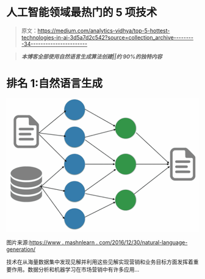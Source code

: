 # 人工智能领域最热门的 5 项技术

> 原文：<https://medium.com/analytics-vidhya/top-5-hottest-technologies-in-ai-3d5a7d2c542?source=collection_archive---------34----------------------->

> ***本博客全部使用自然语言生成算法创建||约 90%的独特内容***

# 排名 1:自然语言生成

![](img/89f9a6481417f1518ff9924e9f2afb8b.png)

图片来源:[https://www . mashnlearn . com/2016/12/30/natural-language-generation/](https://www.mashnlearn.com/2016/12/30/natural-language-generation/)

技术在从海量数据集中发现见解并利用这些见解实现营销和业务目标方面发挥着重要作用。数据分析和机器学习在市场营销中有许多应用…